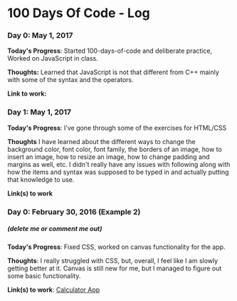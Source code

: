 # 100 Days Of Code - Log

### Day 0: May 1, 2017


**Today's Progress**: Started 100-days-of-code and deliberate practice, Worked on JavaScript in class.

**Thoughts:** Learned that JavaScript is not that different from C++ mainly with some of the syntax and the operators.

**Link to work:** 


### Day 1: May 1, 2017

**Today's Progress**: I've gone through some of the exercises for HTML/CSS

**Thoughts** I have learned about the different ways to change the background color, font color, font family, the borders of an image, how to insert an image, how to resize an image, how to change padding and margins as well, etc. I didn't really have any issues with following along with how the items and syntax was supposed to be typed in and actually putting that knowledge to use.

**Link(s) to work**



### Day 0: February 30, 2016 (Example 2)
##### (delete me or comment me out)

**Today's Progress**: Fixed CSS, worked on canvas functionality for the app.

**Thoughts**: I really struggled with CSS, but, overall, I feel like I am slowly getting better at it. Canvas is still new for me, but I managed to figure out some basic functionality.

**Link(s) to work**: [Calculator App](http://www.example.com)
